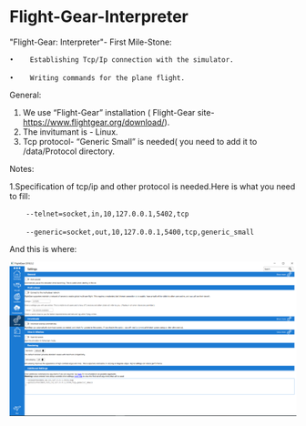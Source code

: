 # Flight-Gear-Interpreter

"Flight-Gear: Interpreter"- First Mile-Stone:

    •	 Establishing Tcp/Ip connection with the simulator.
  
    •	 Writing commands for the plane flight.
  
General:
  1.	We use “Flight-Gear” installation ( Flight-Gear site- https://www.flightgear.org/download/).
  2.	The invitumant is - Linux.
  3.	Tcp protocol- “Generic Small” is needed( you need to add it to /data/Protocol directory.


Notes:

1.Specification of tcp/ip and other protocol is needed.Here is what you need to fill:

        --telnet=socket,in,10,127.0.0.1,5402,tcp
        
        --generic=socket,out,10,127.0.0.1,5400,tcp,generic_small
        
And this is where:

![](flight-gear%20manu.png)
